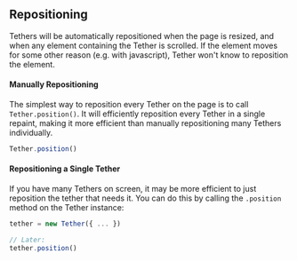 Repositioning
-----

Tethers will be automatically repositioned when the page is resized, and when any element containing the Tether is scrolled.
If the element moves for some other reason (e.g. with javascript), Tether won't know to reposition the element.

#### Manually Repositioning

The simplest way to reposition every Tether on the page is to call `Tether.position()`.  It will efficiently reposition every
Tether in a single repaint, making it more efficient than manually repositioning many Tethers individually.

```javascript
Tether.position()
```

#### Repositioning a Single Tether

If you have many Tethers on screen, it may be more efficient to just reposition the tether that needs it.  You can do this
by calling the `.position` method on the Tether instance:

```javascript
tether = new Tether({ ... })

// Later:
tether.position()
```
